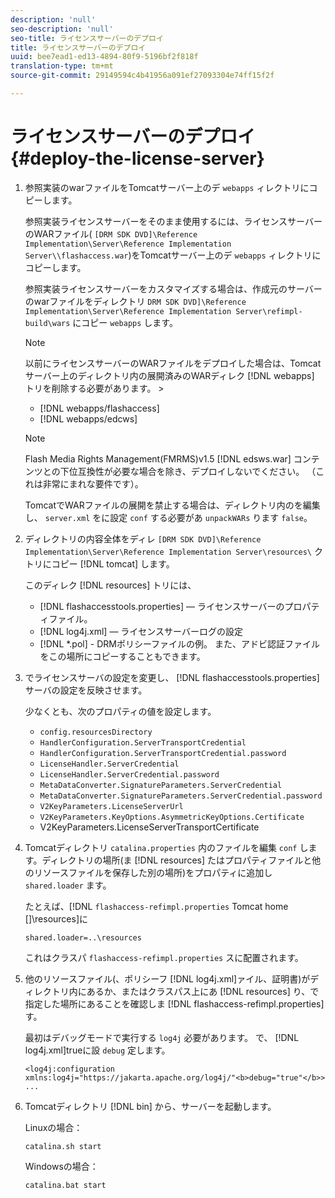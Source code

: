 ```yaml
---
description: 'null'
seo-description: 'null'
seo-title: ライセンスサーバーのデプロイ
title: ライセンスサーバーのデプロイ
uuid: bee7ead1-ed13-4894-80f9-5196bf2f818f
translation-type: tm+mt
source-git-commit: 29149594c4b41956a091ef27093304e74ff15f2f

---
```



# ライセンスサーバーのデプロイ{#deploy-the-license-server}

1. 参照実装のwarファイルをTomcatサーバー上のデ `webapps` ィレクトリにコピーします。

   参照実装ライセンスサーバーをそのまま使用するには、ライセンスサーバーのWARファイル( `[DRM SDK DVD]\Reference Implementation\Server\Reference Implementation Server\\flashaccess.war`)をTomcatサーバー上のデ `webapps` ィレクトリにコピーします。

   参照実装ライセンスサーバーをカスタマイズする場合は、作成元のサーバーのwarファイルをディレクトリ `DRM SDK DVD]\Reference Implementation\Server\Reference Implementation Server\refimpl-build\wars` にコピー `webapps` します。

   >[!NOTE]
   >
   >以前にライセンスサーバーのWARファイルをデプロイした場合は、Tomcatサーバー上のディレクトリ内の展開済みのWARディレク [!DNL webapps] トリを削除する必要があります。       >
   >
   >* [!DNL webapps/flashaccess]
   >* [!DNL webapps/edcws]


   >[!NOTE]
   >
   >Flash Media Rights Management(FMRMS)v1.5 [!DNL edsws.war] コンテンツとの下位互換性が必要な場合を除き、デプロイしないでください。 （これは非常にまれな要件です）。
   >
   >TomcatでWARファイルの展開を禁止する場合は、ディレクトリ内のを編集し、 `server.xml` をに設定 `conf` する必要があ `unpackWARs` ります `false`。

1. ディレクトリの内容全体をディレ `[DRM SDK DVD]\Reference Implementation\Server\Reference Implementation Server\resources\` クトリにコピー [!DNL tomcat] します。

   このディレク [!DNL resources] トリには、

   * [!DNL flashaccesstools.properties]  — ライセンスサーバーのプロパティファイル。
   * [!DNL log4j.xml]  — ライセンスサーバーログの設定
   * [!DNL *.pol] - DRMポリシーファイルの例。
   また、アドビ認証ファイルをこの場所にコピーすることもできます。

1. でライセンスサーバの設定を変更し、 [!DNL flashaccesstools.properties] サーバの設定を反映させます。

   少なくとも、次のプロパティの値を設定します。

   * `config.resourcesDirectory`
   * `HandlerConfiguration.ServerTransportCredential`
   * `HandlerConfiguration.ServerTransportCredential.password`
   * `LicenseHandler.ServerCredential`
   * `LicenseHandler.ServerCredential.password`
   * `MetaDataConverter.SignatureParameters.ServerCredential`
   * `MetaDataConverter.SignatureParameters.ServerCredential.password`
   * `V2KeyParameters.LicenseServerUrl`
   * `V2KeyParameters.KeyOptions.AsymmetricKeyOptions.Certificate`
   * V2KeyParameters.LicenseServerTransportCertificate

1. Tomcatディレクトリ `catalina.properties` 内のファイルを編集 `conf` します。ディレクトリの場所(ま [!DNL resources] たはプロパティファイルと他のリソースファイルを保存した別の場所)をプロパティに追加し `shared.loader` ます。

   たとえば、[!DNL `flashaccess-refimpl.properties` Tomcat home []\resources\]に

   ```
   shared.loader=..\resources
   ```

   これはクラスパ `flashaccess-refimpl.properties` スに配置されます。
1. 他のリソースファイル(、ポリシーフ [!DNL log4j.xml]ァイル、証明書)がディレクトリ内にあるか、またはクラスパス上にあ [!DNL resources] り、で指定した場所にあることを確認しま [!DNL flashaccess-refimpl.properties]す。

   最初はデバッグモードで実行する `log4j` 必要があります。 で、 [!DNL log4j.xml]trueに設 `debug` 定します。

   ```
   <log4j:configuration xmlns:log4j="https://jakarta.apache.org/log4j/"<b>debug="true"</b>>
   ...
   ```

1. Tomcatディレクトリ [!DNL bin] から、サーバーを起動します。

   Linuxの場合：

   ```
   catalina.sh start
   ```

   Windowsの場合：

   ```
   catalina.bat start
   ```
